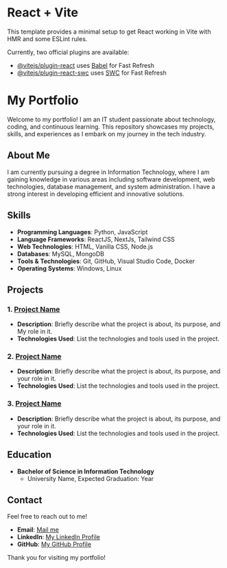 # React + Vite

This template provides a minimal setup to get React working in Vite with HMR and some ESLint rules.

Currently, two official plugins are available:

- [@vitejs/plugin-react](https://github.com/vitejs/vite-plugin-react/blob/main/packages/plugin-react/README.md) uses [Babel](https://babeljs.io/) for Fast Refresh
- [@vitejs/plugin-react-swc](https://github.com/vitejs/vite-plugin-react-swc) uses [SWC](https://swc.rs/) for Fast Refresh

# My Portfolio

Welcome to my portfolio! I am an IT student passionate about technology, coding, and continuous learning. This repository showcases my projects, skills, and experiences as I embark on my journey in the tech industry.

## About Me

I am currently pursuing a degree in Information Technology, where I am gaining knowledge in various areas including software development, web technologies, database management, and system administration. I have a strong interest in developing efficient and innovative solutions.

## Skills

- **Programming Languages**: Python, JavaScript
- **Language Frameworks**: ReactJS, NextJs, Tailwind CSS
- **Web Technologies**: HTML, Vanilla CSS,  Node.js
- **Databases**: MySQL, MongoDB
- **Tools & Technologies**: Git, GitHub, Visual Studio Code, Docker
- **Operating Systems**: Windows, Linux

## Projects

### 1. [Project Name](link-to-project)
- **Description**: Briefly describe what the project is about, its purpose, and My role in it.
- **Technologies Used**: List the technologies and tools used in the project.

### 2. [Project Name](link-to-project)
- **Description**: Briefly describe what the project is about, its purpose, and your role in it.
- **Technologies Used**: List the technologies and tools used in the project.

### 3. [Project Name](link-to-project)
- **Description**: Briefly describe what the project is about, its purpose, and your role in it.
- **Technologies Used**: List the technologies and tools used in the project.

## Education

- **Bachelor of Science in Information Technology**
  - University Name, Expected Graduation: Year

## Contact

Feel free to reach out to me! 

- **Email**: [Mail me](mailto:melvinssimon@gmail.com)
- **LinkedIn**: [My LinkedIn Profile](link-to-My-linkedin)
- **GitHub**: [My GitHub Profile](https://github.com/Melvins-Simon)

Thank you for visiting my portfolio!
